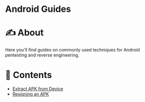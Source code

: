 # Android Guides

# ✍️ About

Here you'll find guides on commonly used techniques for Android pentesting and reverse engineering.

# 📝 Contents
- [Extract APK from Device](./guides/extract-apk-from-device.md)
- [Resigning an APK](./guides/resigning-apk.md)